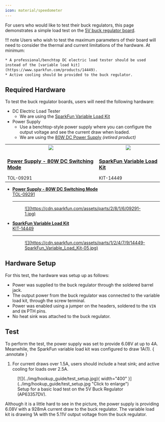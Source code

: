 ```yaml
---
icon: material/speedometer
---
```


For users who would like to test their buck regulators, this page demonstrates a simple load test on the [5V buck regulator board](https://www.sparkfun.com/products/21255).

!!! note
	Users who wish to test the maximum parameters of their board will need to consider the thermal and current limitations of the hardware. At minimum:
	
	* A professional/benchtop DC electric load tester should be used instead of the [variable load kit](https://www.sparkfun.com/products/14449).
	* Active cooling should be provided to the buck regulator. 

## Required Hardware
To test the buck regulator boards, users will need the following hardware:

* DC Electric Load Tester
	* We are using the [SparkFun Variable Load Kit](https://www.sparkfun.com/products/14449)
* Power Supply
	* Use a benchtop-style power supply where you can configure the output voltage and see the current draw when loaded.
	* We are using the [80W DC Power Supply](https://www.sparkfun.com/products/retired/9291) *(retired product)*	


<table class="pdf">
	<tr>
		<td>
			<a href="https://www.sparkfun.com/products/retired/9291">
				<center><img src="https://cdn.sparkfun.com/r/140-140/assets/parts/2/8/1/6/09291-1.jpg">
				</center>
				<h3 class="title">Power Supply - 80W DC Switching Mode</h3>
			</a>
			TOL-09291
		</td>
		<td>
			<a href="https://www.sparkfun.com/products/14449">
				<center><img src="https://cdn.sparkfun.com/r/140-140/assets/parts/1/2/4/7/9/14449-SparkFun_Variable_Load_Kit-05.jpg">
				</center>
				<h3 class="title">SparkFun Variable Load Kit</h3>
			</a>
			KIT-14449
		</td>
    </tr>
</table>


<div class="grid cards" markdown>

-   <a href="https://www.sparkfun.com/products/retired/9291">**Power Supply - 80W DC Switching Mode**<br>
	TOL-09291

	---

	<figure markdown>
	![](https://cdn.sparkfun.com/assets/parts/2/8/1/6/09291-1.jpg)
	</figure></a>

-   <a href="https://www.sparkfun.com/products/14449">**SparkFun Variable Load Kit**<br>
	KIT-14449

	---

	<figure markdown>
	![](https://cdn.sparkfun.com/assets/parts/1/2/4/7/9/14449-SparkFun_Variable_Load_Kit-05.jpg)
	</figure>
	</a>

</div>

## Hardware Setup
For this test, the hardware was setup up as follows:

* Power was supplied to the buck regulator through the soldered barrel jack.
* The output power from the buck regulator was connected to the variable load kit, through the screw terminal.
* Power was enabled using a jumper on the headers, soldered to the `VIN` and `EN` PTH pins.
* No heat sink was attached to the buck regulator.

## Test
To perform the test, the power supply was set to provide 6.08V at up to 4A. Meanwhile, the SparkFun variable load kit was configured to draw 1A(1).
{ .annotate }

1. For current draws over 1.5A, users should include a heat sink; and active cooling for loads over 2.5A.

<figure markdown>
[![](../img/hookup_guide/test_setup.jpg){ width="400" }](../img/hookup_guide/test_setup.jpg "Click to enlarge")<br>
<figcaption markdown>Setup for a basic load test on the 5V Buck Regulator (AP63357DV).</figcaption>
</figure>

Although it is a little hard to see in the picture, the power supply is providing 6.08V with a 928mA current draw to the buck regulator. The variable load kit is drawing 1A with the 5.11V output voltage from the buck regulator.